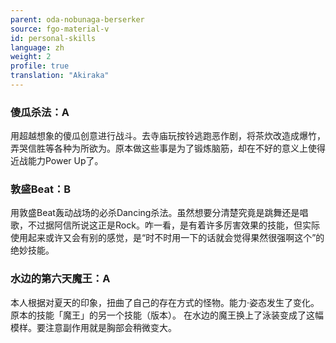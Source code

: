 ```yaml
---
parent: oda-nobunaga-berserker
source: fgo-material-v
id: personal-skills
language: zh
weight: 2
profile: true
translation: "Akiraka"
---
```


### 傻瓜杀法：A

用超越想象的傻瓜创意进行战斗。去寺庙玩按铃逃跑恶作剧，将茶炊改造成爆竹，弄哭信胜等各种为所欲为。原本做这些事是为了锻炼脑筋，却在不好的意义上使得近战能力Power Up了。

### 敦盛Beat：B

用敦盛Beat轰动战场的必杀Dancing杀法。虽然想要分清楚究竟是跳舞还是唱歌，不过据阿信所说这正是Rock。咋一看，是有着许多厉害效果的技能，但实际使用起来或许又会有别的感觉，是“时不时用一下的话就会觉得果然很强啊这个”的绝妙技能。

### 水边的第六天魔王：A

本人根据对夏天的印象，扭曲了自己的存在方式的怪物。能力·姿态发生了变化。原本的技能「魔王」的另一个技能（版本）。
在水边的魔王换上了泳装变成了这幅模样。要注意副作用就是胸部会稍微变大。
